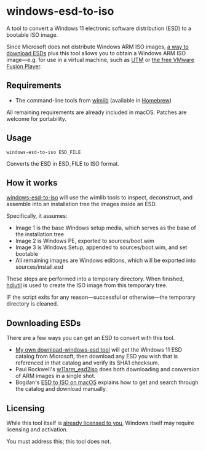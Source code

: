# windows-esd-to-iso

A tool to convert a Windows 11 electronic software distribution (ESD) to a bootable ISO image.

Since Microsoft does not distribute Windows ARM ISO images, [a way to download ESDs](#downloading-esds) plus this tool allows you to obtain a Windows ARM ISO image—e.g. for use in a virtual machine, such as [UTM](https://getutm.app) or [the free VMware Fusion Player](https://www.vmware.com/go/getfusionplayer).

## Requirements

- The command-line tools from [wimlib](https://wimlib.net) (available in [Homebrew](https://brew.sh))

All remaining requirements are already included in macOS. Patches are welcome for portability.

## Usage

```
windows-esd-to-iso ESD_FILE
```

Converts the ESD in ESD_FILE to ISO format.

## How it works

[windows-esd-to-iso](./windows-esd-to-iso) will use the wimlib tools to inspect, deconstruct, and assemble into an installation tree the images inside an ESD.

Specifically, it assumes:

- Image 1 is the base Windows setup media, which serves as the base of the installation tree
- Image 2 is Windows PE, exported to sources/boot.wim
- Image 3 is Windows Setup, appended to sources/boot.wim, and set bootable
- All remaining images are Windows editions, which will be exported into sources/install.esd

These steps are performed into a temporary directory. When finished, [hdiutil](https://ss64.com/osx/hdiutil.html) is used to create the ISO image from this temporary tree.

IF the script exits for any reason—successful or otherwise—the temporary directory is cleaned.

## Downloading ESDs

There are a few ways you can get an ESD to convert with this tool.

- [My own download-windows-esd tool](https://github.com/mattieb/download-windows-esd) will get the Windows 11 ESD catalog from Microsoft, then download any ESD you wish that is referenced in that catalog and verify its SHA1 checksum.
- Paul Rockwell's [w11arm_esd2iso](https://communities.vmware.com/t5/VMware-Fusion-Documents/w11arm-esd2iso-a-utility-to-create-Windows-11-ARM-ISOs-from/ta-p/2957381) does both downloading and conversion of ARM images in a single shot.
- Bogdan's [ESD to ISO on macOS](https://gist.github.com/b0gdanw/e36ea84828dbd19e03eff6158f1fc77c) explains how to get and search through the catalog and download manually.

## Licensing

While this tool itself is [already licensed to you](./LICENSE.md), Windows itself may require licensing and activation.

You must address this; this tool does not.
